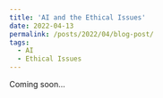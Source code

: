 ```yaml
---
title: 'AI and the Ethical Issues'
date: 2022-04-13
permalink: /posts/2022/04/blog-post/
tags:
  - AI
  - Ethical Issues
---
```


Coming soon...
